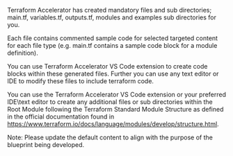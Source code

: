 Terraform Accelerator has created mandatory files and sub directories; main.tf, variables.tf, outputs.tf, modules and examples sub directories for you.

Each file contains commented sample code for selected targeted content for each file type (e.g. main.tf contains a sample code block for a module definition).

 

You can use Terraform Accelerator VS Code extension to create code blocks within these generated files. Further you can use any text editor or IDE to modify these files to include terraform code.

 

You can use the Terraform Accelerator VS Code extension or your preferred IDE\text editor to create any additional files or sub directories within the Root Module following the Terraform Standard Module Structure as defined in the official documentation found in https://www.terraform.io/docs/language/modules/develop/structure.html.


Note: Please update the default content to align with the purpose of the blueprint being developed.